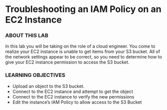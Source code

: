 # Troubleshooting an IAM Policy on an EC2 Instance

### ABOUT THIS LAB
In this lab you will be taking on the role of a cloud engineer. You come to realize your EC2 instance is unable to get items from your S3 bucket. All of the network settings appear to be correct, so you need to determine how to give your EC2 instance permission to access the S3 bucket.

### LEARNING OBJECTIVES
- Upload an object to the S3 bucket.
- Connect to the EC2 instance and attempt to get the object
- Connect to the EC2 instance to verify the new permissions
- Edit the instance’s IAM Policy to allow access to the S3 Bucket
